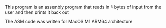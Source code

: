 This program is an assembly program that reads in 4 bytes of input from the user and then prints it back out

The ASM code was written for MacOS M1 ARM64 architecture
